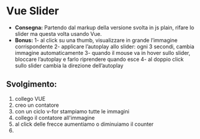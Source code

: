 **Vue Slider**
===
- **Consegna:**
Partendo dal markup della versione svolta in js plain, rifare lo slider ma questa volta usando Vue.
- **Bonus:**
1- al click su una thumb, visualizzare in grande l’immagine corrispondente
2- applicare l’autoplay allo slider: ogni 3 secondi, cambia immagine automaticamente
3- quando il mouse va in hover sullo slider, bloccare l’autoplay e farlo riprendere quando esce
4- al doppio click sullo slider cambia la direzione dell’autoplay

## Svolgimento:
1. collego VUE
2. creo un contatore
3. con un ciclo v-for stampiamo tutte le immagini
4. collego il contatore all'immagine
5. al click delle frecce aumentiamo o diminuiamo il counter
6. 
